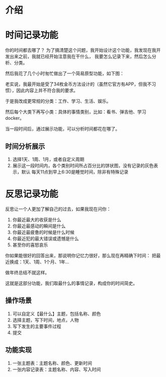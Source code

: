 # 介绍

# 时间记录功能
你的时间都去哪了？
为了搞清楚这个问题，我开始设计这个功能，我发现在我开发出来之前，我就已经开始注意我在干什么，
我要怎么记录下来，然后怎么分析、分类。

然后我花了几个小时匆忙做出了一个简易原型功能，如下图：

老实说，我最开始是受了34枚金币方法设计的（虽然它官方有APP，但我不习惯），因此内容上并不符合我的要求。

于是我改成更常规的分类：工作、学习、生活、娱乐。

然后每个大类下再写小类：具体的事情类别，比如：看书、弹吉他、学习docker。

当一段时间后，通过展示功能，可以分析时间都花在哪了。

## 时间分析展示
1. 选择1天、1周、1月，或者自定义周期
2. 展示这一段时间内，各个类别时间所占百分比的饼状图，没有记录的灰色表示，默认
每天11点到早上6:30是睡觉时间，除非有特殊记录


# 反思记录功能
反思让一个人更加了解自己的过去，如果我现在问你：
1. 你最近最大的收获是什么
2. 你最近最感动的瞬间是什么
3. 你最近最疲惫的时候是什么时候
4. 你最近犯的最大错误或遗憾是什么
5. 甚至你的喜怒哀乐

你如果能很好的回答出来，那说明你记忆力很好，那么现在再精确下时间：
把最近换成：1天、1周、1个月、1年...

做年终总结不就这样。

这就是这部分功能，我们取最什么的事情记录，构成你的时间简史。

## 操作场景
1. 可以自定义【最什么】主题，包括名称、颜色
2. 选择主题，写下时间，地点，人物
3. 写下发生的主要事件过程
4. 提交

## 功能实现
1. 一张主题表：主题名称、颜色、更新时间
2. 一张内容记录表：主题名称、内容、写入时间

